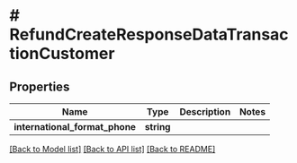 # # RefundCreateResponseDataTransactionCustomer

## Properties

Name | Type | Description | Notes
------------ | ------------- | ------------- | -------------
**international_format_phone** | **string** |  |

[[Back to Model list]](../../README.md#models) [[Back to API list]](../../README.md#endpoints) [[Back to README]](../../README.md)

